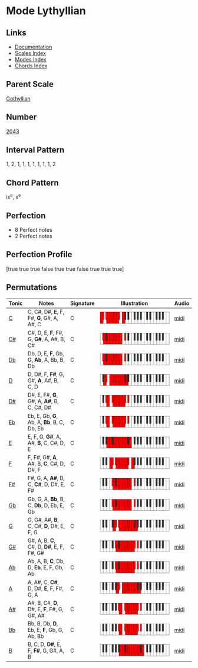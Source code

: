 # Mode Lythyllian

## Links

- [Documentation](index.md)
- [Scales Index](Scales.md)
- [Modes Index](Modes.md)
- [Chords Index](Chords.md)

## Parent Scale

[Gothyllian](ScaleGothyllian.md)

## Number

[2043](https://ianring.com/musictheory/scales/2043)

## Interval Pattern

1, 2, 1, 1, 1, 1, 1, 1, 1, 2

## Chord Pattern

ix⁰, x⁰

## Perfection

- 8 Perfect notes
- 2 Perfect notes

## Perfection Profile

[true true true false true true false true true true]

## Permutations

| Tonic | Notes | Signature | Illustration | Audio |
|-------|-------|-----------|--------------|-------|
| [C](ModeCNaturalLythyllian.md) | C, C#, D#, **E**, F, F#, **G**, G#, A, A#, C | C | ![CNaturalLythyllian](ModeCNaturalLythyllian.png) | [midi](https://github.com/edipermadi/music/blob/main/docs/ModeCNaturalLythyllian.mid?raw=true) |
| [C#](ModeCSharpLythyllian.md) | C#, D, E, **F**, F#, G, **G#**, A, A#, B, C# | C | ![CSharpLythyllian](ModeCSharpLythyllian.png) | [midi](https://github.com/edipermadi/music/blob/main/docs/ModeCSharpLythyllian.mid?raw=true) |
| [Db](ModeDFlatLythyllian.md) | Db, D, E, **F**, Gb, G, **Ab**, A, Bb, B, Db | C | ![DFlatLythyllian](ModeDFlatLythyllian.png) | [midi](https://github.com/edipermadi/music/blob/main/docs/ModeDFlatLythyllian.mid?raw=true) |
| [D](ModeDNaturalLythyllian.md) | D, D#, F, **F#**, G, G#, **A**, A#, B, C, D | C | ![DNaturalLythyllian](ModeDNaturalLythyllian.png) | [midi](https://github.com/edipermadi/music/blob/main/docs/ModeDNaturalLythyllian.mid?raw=true) |
| [D#](ModeDSharpLythyllian.md) | D#, E, F#, **G**, G#, A, **A#**, B, C, C#, D# | C | ![DSharpLythyllian](ModeDSharpLythyllian.png) | [midi](https://github.com/edipermadi/music/blob/main/docs/ModeDSharpLythyllian.mid?raw=true) |
| [Eb](ModeEFlatLythyllian.md) | Eb, E, Gb, **G**, Ab, A, **Bb**, B, C, Db, Eb | C | ![EFlatLythyllian](ModeEFlatLythyllian.png) | [midi](https://github.com/edipermadi/music/blob/main/docs/ModeEFlatLythyllian.mid?raw=true) |
| [E](ModeENaturalLythyllian.md) | E, F, G, **G#**, A, A#, **B**, C, C#, D, E | C | ![ENaturalLythyllian](ModeENaturalLythyllian.png) | [midi](https://github.com/edipermadi/music/blob/main/docs/ModeENaturalLythyllian.mid?raw=true) |
| [F](ModeFNaturalLythyllian.md) | F, F#, G#, **A**, A#, B, **C**, C#, D, D#, F | C | ![FNaturalLythyllian](ModeFNaturalLythyllian.png) | [midi](https://github.com/edipermadi/music/blob/main/docs/ModeFNaturalLythyllian.mid?raw=true) |
| [F#](ModeFSharpLythyllian.md) | F#, G, A, **A#**, B, C, **C#**, D, D#, E, F# | C | ![FSharpLythyllian](ModeFSharpLythyllian.png) | [midi](https://github.com/edipermadi/music/blob/main/docs/ModeFSharpLythyllian.mid?raw=true) |
| [Gb](ModeGFlatLythyllian.md) | Gb, G, A, **Bb**, B, C, **Db**, D, Eb, E, Gb | C | ![GFlatLythyllian](ModeGFlatLythyllian.png) | [midi](https://github.com/edipermadi/music/blob/main/docs/ModeGFlatLythyllian.mid?raw=true) |
| [G](ModeGNaturalLythyllian.md) | G, G#, A#, **B**, C, C#, **D**, D#, E, F, G | C | ![GNaturalLythyllian](ModeGNaturalLythyllian.png) | [midi](https://github.com/edipermadi/music/blob/main/docs/ModeGNaturalLythyllian.mid?raw=true) |
| [G#](ModeGSharpLythyllian.md) | G#, A, B, **C**, C#, D, **D#**, E, F, F#, G# | C | ![GSharpLythyllian](ModeGSharpLythyllian.png) | [midi](https://github.com/edipermadi/music/blob/main/docs/ModeGSharpLythyllian.mid?raw=true) |
| [Ab](ModeAFlatLythyllian.md) | Ab, A, B, **C**, Db, D, **Eb**, E, F, Gb, Ab | C | ![AFlatLythyllian](ModeAFlatLythyllian.png) | [midi](https://github.com/edipermadi/music/blob/main/docs/ModeAFlatLythyllian.mid?raw=true) |
| [A](ModeANaturalLythyllian.md) | A, A#, C, **C#**, D, D#, **E**, F, F#, G, A | C | ![ANaturalLythyllian](ModeANaturalLythyllian.png) | [midi](https://github.com/edipermadi/music/blob/main/docs/ModeANaturalLythyllian.mid?raw=true) |
| [A#](ModeASharpLythyllian.md) | A#, B, C#, **D**, D#, E, **F**, F#, G, G#, A# | C | ![ASharpLythyllian](ModeASharpLythyllian.png) | [midi](https://github.com/edipermadi/music/blob/main/docs/ModeASharpLythyllian.mid?raw=true) |
| [Bb](ModeBFlatLythyllian.md) | Bb, B, Db, **D**, Eb, E, **F**, Gb, G, Ab, Bb | C | ![BFlatLythyllian](ModeBFlatLythyllian.png) | [midi](https://github.com/edipermadi/music/blob/main/docs/ModeBFlatLythyllian.mid?raw=true) |
| [B](ModeBNaturalLythyllian.md) | B, C, D, **D#**, E, F, **F#**, G, G#, A, B | C | ![BNaturalLythyllian](ModeBNaturalLythyllian.png) | [midi](https://github.com/edipermadi/music/blob/main/docs/ModeBNaturalLythyllian.mid?raw=true) |
